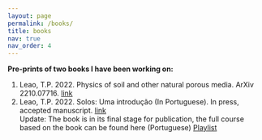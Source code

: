 ```yaml
---
layout: page
permalink: /books/
title: books
nav: true 
nav_order: 4
---
```


<strong> Pre-prints of two books I have been working on: </strong>

<ol>
<li> Leao, T.P. 2022. Physics of soil and other natural porous media. ArXiv 2210.07716. <a href="https://arxiv.org/pdf/2210.07716.pdf"> link </a> </li>
<li> Leao, T.P. 2022. Solos: Uma introdução (In Portuguese). In press, accepted manuscript. <a href=
"https://l3x0.github.io/assets/pdf/SolosUmaIntroducao_EditoraUnB_(DivulgacaoPreprint).pdf">  link   </a> </li>
Update: The book is in its final stage for publication, the full course based on the book can be found here (Portuguese)
<a href="https://www.youtube.com/playlist?list=PLLRBE1uLYrK_9JIL9qrSbmrYPORklABKB"> Playlist </a> </li>
</ol>

